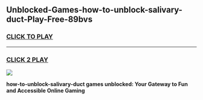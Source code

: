 
## Unblocked-Games-how-to-unblock-salivary-duct-Play-Free-89bvs
<h3>
<a href="https://premium76.site?title=how-to-unblock-salivary-duct&ref=20M">CLICK TO PLAY</a></h3>
<hr>

<h3>
<a href="https://premium76.site?title=how-to-unblock-salivary-duct&ref=20M">CLICK 2 PLAY</a>
  
</h3>

<a href="https://premium76.site?title=how-to-unblock-salivary-duct&ref=19M"><img src="https://clearcache.store/games.png"></a>


**how-to-unblock-salivary-duct games unblocked: Your Gateway to Fun and Accessible Online Gaming**
